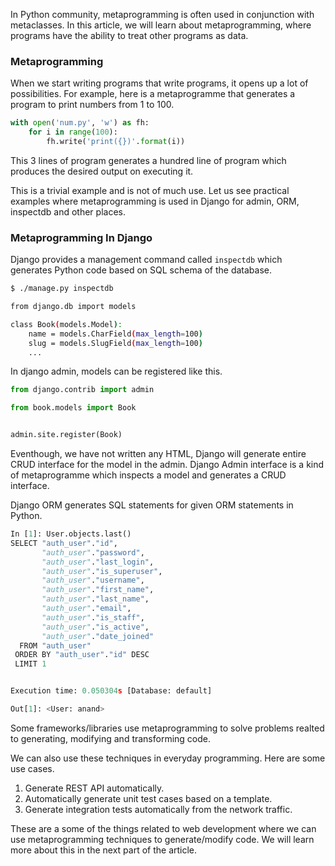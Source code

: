 <!--
.. title: Writing & Editing Code With Code - Part 1
.. slug: writing-editing-code-with-code
.. date: 2019-10-31 21:21:21 UTC+06:30
.. tags: metaprogramming, python
.. category:
.. link:
.. description:
.. type: text
-->

In Python community, metaprogramming is often used in conjunction with metaclasses. In this article, we will learn about metaprogramming, where programs have the ability to treat other programs as data.


### Metaprogramming

When we start writing programs that write programs, it opens up a lot of possibilities. For example, here is a metaprogramme that generates a program to print numbers from 1 to 100.

```python
with open('num.py', 'w') as fh:
    for i in range(100):
        fh.write('print({})'.format(i))
```

This 3 lines of program generates a hundred line of program which produces the desired output on executing it.

This is a trivial example and is not of much use. Let us see practical examples where metaprogramming is used in Django for admin, ORM, inspectdb and other places.


### Metaprogramming In Django

Django provides a management command called `inspectdb` which generates Python code based on SQL schema of the database.

```sh
$ ./manage.py inspectdb

from django.db import models

class Book(models.Model):
    name = models.CharField(max_length=100)
    slug = models.SlugField(max_length=100)
    ...
```


In django admin, models can be registered like this.

```python
from django.contrib import admin

from book.models import Book


admin.site.register(Book)
```

Eventhough, we have not written any HTML, Django will generate entire CRUD interface for the model in the admin. Django Admin interface is a kind of metaprogramme which inspects a model and generates a CRUD interface.

Django ORM generates SQL statements for given ORM statements in Python.

```python
In [1]: User.objects.last()
SELECT "auth_user"."id",
       "auth_user"."password",
       "auth_user"."last_login",
       "auth_user"."is_superuser",
       "auth_user"."username",
       "auth_user"."first_name",
       "auth_user"."last_name",
       "auth_user"."email",
       "auth_user"."is_staff",
       "auth_user"."is_active",
       "auth_user"."date_joined"
  FROM "auth_user"
 ORDER BY "auth_user"."id" DESC
 LIMIT 1


Execution time: 0.050304s [Database: default]

Out[1]: <User: anand>
```


Some frameworks/libraries use metaprogramming to solve problems realted to generating, modifying and transforming code.

We can also use these techniques in everyday programming. Here are some use cases.

1. Generate REST API automatically.
2. Automatically generate unit test cases based on a template.
3. Generate integration tests automatically from the network traffic.

These are a some of the things related to web development where we can use metaprogramming techniques to generate/modify code. We will learn more about this in the next part of the article.
